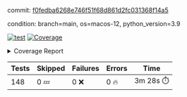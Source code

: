 commit: [f0fedba6268e746f51f68d861d2fc031368f14a5](https://github.com/rcmdnk/homebrew-file/tree/f0fedba6268e746f51f68d861d2fc031368f14a5)

condition: branch=main, os=macos-12, python_version=3.9

[![test](https://github.com/rcmdnk/homebrew-file/actions/workflows/test.yml/badge.svg)](https://github.com/rcmdnk/homebrew-file/actions/runs/4340054529)
<a href="https://github.com/rcmdnk/homebrew-file/blob/f0fedba6268e746f51f68d861d2fc031368f14a5/README.md"><img alt="Coverage" src="https://img.shields.io/badge/Coverage-53%25-orange.svg" /></a><details><summary>Coverage Report </summary><table><tr><th>File</th><th>Stmts</th><th>Miss</th><th>Cover</th><th>Missing</th></tr><tbody><tr><td colspan="5"><b>bin</b></td></tr><tr><td>&nbsp; &nbsp;<a href="https://github.com/rcmdnk/homebrew-file/blob/f0fedba6268e746f51f68d861d2fc031368f14a5/bin/brew-file">brew-file</a></td><td>1869</td><td>877</td><td>53%</td><td><a href="https://github.com/rcmdnk/homebrew-file/blob/f0fedba6268e746f51f68d861d2fc031368f14a5/bin/brew-file#L43-L58">43&ndash;58</a>, <a href="https://github.com/rcmdnk/homebrew-file/blob/f0fedba6268e746f51f68d861d2fc031368f14a5/bin/brew-file#L63-L65">63&ndash;65</a>, <a href="https://github.com/rcmdnk/homebrew-file/blob/f0fedba6268e746f51f68d861d2fc031368f14a5/bin/brew-file#L153">153</a>, <a href="https://github.com/rcmdnk/homebrew-file/blob/f0fedba6268e746f51f68d861d2fc031368f14a5/bin/brew-file#L265">265</a>, <a href="https://github.com/rcmdnk/homebrew-file/blob/f0fedba6268e746f51f68d861d2fc031368f14a5/bin/brew-file#L284">284</a>, <a href="https://github.com/rcmdnk/homebrew-file/blob/f0fedba6268e746f51f68d861d2fc031368f14a5/bin/brew-file#L290">290</a>, <a href="https://github.com/rcmdnk/homebrew-file/blob/f0fedba6268e746f51f68d861d2fc031368f14a5/bin/brew-file#L315">315</a>, <a href="https://github.com/rcmdnk/homebrew-file/blob/f0fedba6268e746f51f68d861d2fc031368f14a5/bin/brew-file#L335">335</a>, <a href="https://github.com/rcmdnk/homebrew-file/blob/f0fedba6268e746f51f68d861d2fc031368f14a5/bin/brew-file#L338-L341">338&ndash;341</a>, <a href="https://github.com/rcmdnk/homebrew-file/blob/f0fedba6268e746f51f68d861d2fc031368f14a5/bin/brew-file#L355-L361">355&ndash;361</a>, <a href="https://github.com/rcmdnk/homebrew-file/blob/f0fedba6268e746f51f68d861d2fc031368f14a5/bin/brew-file#L394-L400">394&ndash;400</a>, <a href="https://github.com/rcmdnk/homebrew-file/blob/f0fedba6268e746f51f68d861d2fc031368f14a5/bin/brew-file#L410-L421">410&ndash;421</a>, <a href="https://github.com/rcmdnk/homebrew-file/blob/f0fedba6268e746f51f68d861d2fc031368f14a5/bin/brew-file#L610">610</a>, <a href="https://github.com/rcmdnk/homebrew-file/blob/f0fedba6268e746f51f68d861d2fc031368f14a5/bin/brew-file#L612">612</a>, <a href="https://github.com/rcmdnk/homebrew-file/blob/f0fedba6268e746f51f68d861d2fc031368f14a5/bin/brew-file#L614">614</a>, <a href="https://github.com/rcmdnk/homebrew-file/blob/f0fedba6268e746f51f68d861d2fc031368f14a5/bin/brew-file#L631-L635">631&ndash;635</a>, <a href="https://github.com/rcmdnk/homebrew-file/blob/f0fedba6268e746f51f68d861d2fc031368f14a5/bin/brew-file#L648-L653">648&ndash;653</a>, <a href="https://github.com/rcmdnk/homebrew-file/blob/f0fedba6268e746f51f68d861d2fc031368f14a5/bin/brew-file#L663">663</a>, <a href="https://github.com/rcmdnk/homebrew-file/blob/f0fedba6268e746f51f68d861d2fc031368f14a5/bin/brew-file#L679">679</a>, <a href="https://github.com/rcmdnk/homebrew-file/blob/f0fedba6268e746f51f68d861d2fc031368f14a5/bin/brew-file#L683-L687">683&ndash;687</a>, <a href="https://github.com/rcmdnk/homebrew-file/blob/f0fedba6268e746f51f68d861d2fc031368f14a5/bin/brew-file#L705-L719">705&ndash;719</a>, <a href="https://github.com/rcmdnk/homebrew-file/blob/f0fedba6268e746f51f68d861d2fc031368f14a5/bin/brew-file#L812-L827">812&ndash;827</a>, <a href="https://github.com/rcmdnk/homebrew-file/blob/f0fedba6268e746f51f68d861d2fc031368f14a5/bin/brew-file#L851">851</a>, <a href="https://github.com/rcmdnk/homebrew-file/blob/f0fedba6268e746f51f68d861d2fc031368f14a5/bin/brew-file#L862-L863">862&ndash;863</a>, <a href="https://github.com/rcmdnk/homebrew-file/blob/f0fedba6268e746f51f68d861d2fc031368f14a5/bin/brew-file#L871">871</a>, <a href="https://github.com/rcmdnk/homebrew-file/blob/f0fedba6268e746f51f68d861d2fc031368f14a5/bin/brew-file#L884-L889">884&ndash;889</a>, <a href="https://github.com/rcmdnk/homebrew-file/blob/f0fedba6268e746f51f68d861d2fc031368f14a5/bin/brew-file#L893-L895">893&ndash;895</a>, <a href="https://github.com/rcmdnk/homebrew-file/blob/f0fedba6268e746f51f68d861d2fc031368f14a5/bin/brew-file#L899-L902">899&ndash;902</a>, <a href="https://github.com/rcmdnk/homebrew-file/blob/f0fedba6268e746f51f68d861d2fc031368f14a5/bin/brew-file#L995-L997">995&ndash;997</a>, <a href="https://github.com/rcmdnk/homebrew-file/blob/f0fedba6268e746f51f68d861d2fc031368f14a5/bin/brew-file#L1000">1000</a>, <a href="https://github.com/rcmdnk/homebrew-file/blob/f0fedba6268e746f51f68d861d2fc031368f14a5/bin/brew-file#L1006">1006</a>, <a href="https://github.com/rcmdnk/homebrew-file/blob/f0fedba6268e746f51f68d861d2fc031368f14a5/bin/brew-file#L1029-L1032">1029&ndash;1032</a>, <a href="https://github.com/rcmdnk/homebrew-file/blob/f0fedba6268e746f51f68d861d2fc031368f14a5/bin/brew-file#L1094">1094</a>, <a href="https://github.com/rcmdnk/homebrew-file/blob/f0fedba6268e746f51f68d861d2fc031368f14a5/bin/brew-file#L1123">1123</a>, <a href="https://github.com/rcmdnk/homebrew-file/blob/f0fedba6268e746f51f68d861d2fc031368f14a5/bin/brew-file#L1154">1154</a>, <a href="https://github.com/rcmdnk/homebrew-file/blob/f0fedba6268e746f51f68d861d2fc031368f14a5/bin/brew-file#L1157">1157</a>, <a href="https://github.com/rcmdnk/homebrew-file/blob/f0fedba6268e746f51f68d861d2fc031368f14a5/bin/brew-file#L1169">1169</a>, <a href="https://github.com/rcmdnk/homebrew-file/blob/f0fedba6268e746f51f68d861d2fc031368f14a5/bin/brew-file#L1171">1171</a>, <a href="https://github.com/rcmdnk/homebrew-file/blob/f0fedba6268e746f51f68d861d2fc031368f14a5/bin/brew-file#L1202">1202</a>, <a href="https://github.com/rcmdnk/homebrew-file/blob/f0fedba6268e746f51f68d861d2fc031368f14a5/bin/brew-file#L1207-L1210">1207&ndash;1210</a>, <a href="https://github.com/rcmdnk/homebrew-file/blob/f0fedba6268e746f51f68d861d2fc031368f14a5/bin/brew-file#L1212-L1215">1212&ndash;1215</a>, <a href="https://github.com/rcmdnk/homebrew-file/blob/f0fedba6268e746f51f68d861d2fc031368f14a5/bin/brew-file#L1244-L1254">1244&ndash;1254</a>, <a href="https://github.com/rcmdnk/homebrew-file/blob/f0fedba6268e746f51f68d861d2fc031368f14a5/bin/brew-file#L1257-L1260">1257&ndash;1260</a>, <a href="https://github.com/rcmdnk/homebrew-file/blob/f0fedba6268e746f51f68d861d2fc031368f14a5/bin/brew-file#L1263-L1269">1263&ndash;1269</a>, <a href="https://github.com/rcmdnk/homebrew-file/blob/f0fedba6268e746f51f68d861d2fc031368f14a5/bin/brew-file#L1275">1275</a>, <a href="https://github.com/rcmdnk/homebrew-file/blob/f0fedba6268e746f51f68d861d2fc031368f14a5/bin/brew-file#L1281">1281</a>, <a href="https://github.com/rcmdnk/homebrew-file/blob/f0fedba6268e746f51f68d861d2fc031368f14a5/bin/brew-file#L1287-L1292">1287&ndash;1292</a>, <a href="https://github.com/rcmdnk/homebrew-file/blob/f0fedba6268e746f51f68d861d2fc031368f14a5/bin/brew-file#L1303-L1325">1303&ndash;1325</a>, <a href="https://github.com/rcmdnk/homebrew-file/blob/f0fedba6268e746f51f68d861d2fc031368f14a5/bin/brew-file#L1353">1353</a>, <a href="https://github.com/rcmdnk/homebrew-file/blob/f0fedba6268e746f51f68d861d2fc031368f14a5/bin/brew-file#L1369-L1377">1369&ndash;1377</a>, <a href="https://github.com/rcmdnk/homebrew-file/blob/f0fedba6268e746f51f68d861d2fc031368f14a5/bin/brew-file#L1382-L1401">1382&ndash;1401</a>, <a href="https://github.com/rcmdnk/homebrew-file/blob/f0fedba6268e746f51f68d861d2fc031368f14a5/bin/brew-file#L1406-L1410">1406&ndash;1410</a>, <a href="https://github.com/rcmdnk/homebrew-file/blob/f0fedba6268e746f51f68d861d2fc031368f14a5/bin/brew-file#L1424-L1471">1424&ndash;1471</a>, <a href="https://github.com/rcmdnk/homebrew-file/blob/f0fedba6268e746f51f68d861d2fc031368f14a5/bin/brew-file#L1474-L1505">1474&ndash;1505</a>, <a href="https://github.com/rcmdnk/homebrew-file/blob/f0fedba6268e746f51f68d861d2fc031368f14a5/bin/brew-file#L1510-L1542">1510&ndash;1542</a>, <a href="https://github.com/rcmdnk/homebrew-file/blob/f0fedba6268e746f51f68d861d2fc031368f14a5/bin/brew-file#L1545-L1627">1545&ndash;1627</a>, <a href="https://github.com/rcmdnk/homebrew-file/blob/f0fedba6268e746f51f68d861d2fc031368f14a5/bin/brew-file#L1630-L1638">1630&ndash;1638</a>, <a href="https://github.com/rcmdnk/homebrew-file/blob/f0fedba6268e746f51f68d861d2fc031368f14a5/bin/brew-file#L1651">1651</a>, <a href="https://github.com/rcmdnk/homebrew-file/blob/f0fedba6268e746f51f68d861d2fc031368f14a5/bin/brew-file#L1656">1656</a>, <a href="https://github.com/rcmdnk/homebrew-file/blob/f0fedba6268e746f51f68d861d2fc031368f14a5/bin/brew-file#L1661-L1700">1661&ndash;1700</a>, <a href="https://github.com/rcmdnk/homebrew-file/blob/f0fedba6268e746f51f68d861d2fc031368f14a5/bin/brew-file#L1704-L1819">1704&ndash;1819</a>, <a href="https://github.com/rcmdnk/homebrew-file/blob/f0fedba6268e746f51f68d861d2fc031368f14a5/bin/brew-file#L1829-L1841">1829&ndash;1841</a>, <a href="https://github.com/rcmdnk/homebrew-file/blob/f0fedba6268e746f51f68d861d2fc031368f14a5/bin/brew-file#L1845">1845</a>, <a href="https://github.com/rcmdnk/homebrew-file/blob/f0fedba6268e746f51f68d861d2fc031368f14a5/bin/brew-file#L1852-L1932">1852&ndash;1932</a>, <a href="https://github.com/rcmdnk/homebrew-file/blob/f0fedba6268e746f51f68d861d2fc031368f14a5/bin/brew-file#L1939-L1980">1939&ndash;1980</a>, <a href="https://github.com/rcmdnk/homebrew-file/blob/f0fedba6268e746f51f68d861d2fc031368f14a5/bin/brew-file#L1983-L1990">1983&ndash;1990</a>, <a href="https://github.com/rcmdnk/homebrew-file/blob/f0fedba6268e746f51f68d861d2fc031368f14a5/bin/brew-file#L1994-L1995">1994&ndash;1995</a>, <a href="https://github.com/rcmdnk/homebrew-file/blob/f0fedba6268e746f51f68d861d2fc031368f14a5/bin/brew-file#L2000-L2044">2000&ndash;2044</a>, <a href="https://github.com/rcmdnk/homebrew-file/blob/f0fedba6268e746f51f68d861d2fc031368f14a5/bin/brew-file#L2050-L2086">2050&ndash;2086</a>, <a href="https://github.com/rcmdnk/homebrew-file/blob/f0fedba6268e746f51f68d861d2fc031368f14a5/bin/brew-file#L2089-L2095">2089&ndash;2095</a>, <a href="https://github.com/rcmdnk/homebrew-file/blob/f0fedba6268e746f51f68d861d2fc031368f14a5/bin/brew-file#L2099-L2107">2099&ndash;2107</a>, <a href="https://github.com/rcmdnk/homebrew-file/blob/f0fedba6268e746f51f68d861d2fc031368f14a5/bin/brew-file#L2115-L2123">2115&ndash;2123</a>, <a href="https://github.com/rcmdnk/homebrew-file/blob/f0fedba6268e746f51f68d861d2fc031368f14a5/bin/brew-file#L2127-L2129">2127&ndash;2129</a>, <a href="https://github.com/rcmdnk/homebrew-file/blob/f0fedba6268e746f51f68d861d2fc031368f14a5/bin/brew-file#L2133">2133</a>, <a href="https://github.com/rcmdnk/homebrew-file/blob/f0fedba6268e746f51f68d861d2fc031368f14a5/bin/brew-file#L2137-L2145">2137&ndash;2145</a>, <a href="https://github.com/rcmdnk/homebrew-file/blob/f0fedba6268e746f51f68d861d2fc031368f14a5/bin/brew-file#L2155-L2324">2155&ndash;2324</a>, <a href="https://github.com/rcmdnk/homebrew-file/blob/f0fedba6268e746f51f68d861d2fc031368f14a5/bin/brew-file#L2330-L2482">2330&ndash;2482</a>, <a href="https://github.com/rcmdnk/homebrew-file/blob/f0fedba6268e746f51f68d861d2fc031368f14a5/bin/brew-file#L2510">2510</a>, <a href="https://github.com/rcmdnk/homebrew-file/blob/f0fedba6268e746f51f68d861d2fc031368f14a5/bin/brew-file#L2535">2535</a>, <a href="https://github.com/rcmdnk/homebrew-file/blob/f0fedba6268e746f51f68d861d2fc031368f14a5/bin/brew-file#L2616">2616</a>, <a href="https://github.com/rcmdnk/homebrew-file/blob/f0fedba6268e746f51f68d861d2fc031368f14a5/bin/brew-file#L2621-L2632">2621&ndash;2632</a>, <a href="https://github.com/rcmdnk/homebrew-file/blob/f0fedba6268e746f51f68d861d2fc031368f14a5/bin/brew-file#L2661-L2668">2661&ndash;2668</a>, <a href="https://github.com/rcmdnk/homebrew-file/blob/f0fedba6268e746f51f68d861d2fc031368f14a5/bin/brew-file#L2693">2693</a>, <a href="https://github.com/rcmdnk/homebrew-file/blob/f0fedba6268e746f51f68d861d2fc031368f14a5/bin/brew-file#L2705">2705</a>, <a href="https://github.com/rcmdnk/homebrew-file/blob/f0fedba6268e746f51f68d861d2fc031368f14a5/bin/brew-file#L2721">2721</a>, <a href="https://github.com/rcmdnk/homebrew-file/blob/f0fedba6268e746f51f68d861d2fc031368f14a5/bin/brew-file#L2735-L2739">2735&ndash;2739</a>, <a href="https://github.com/rcmdnk/homebrew-file/blob/f0fedba6268e746f51f68d861d2fc031368f14a5/bin/brew-file#L2743-L2746">2743&ndash;2746</a>, <a href="https://github.com/rcmdnk/homebrew-file/blob/f0fedba6268e746f51f68d861d2fc031368f14a5/bin/brew-file#L2749-L2752">2749&ndash;2752</a>, <a href="https://github.com/rcmdnk/homebrew-file/blob/f0fedba6268e746f51f68d861d2fc031368f14a5/bin/brew-file#L2755-L2763">2755&ndash;2763</a>, <a href="https://github.com/rcmdnk/homebrew-file/blob/f0fedba6268e746f51f68d861d2fc031368f14a5/bin/brew-file#L2792-L2799">2792&ndash;2799</a>, <a href="https://github.com/rcmdnk/homebrew-file/blob/f0fedba6268e746f51f68d861d2fc031368f14a5/bin/brew-file#L2810-L2817">2810&ndash;2817</a>, <a href="https://github.com/rcmdnk/homebrew-file/blob/f0fedba6268e746f51f68d861d2fc031368f14a5/bin/brew-file#L2898-L2900">2898&ndash;2900</a>, <a href="https://github.com/rcmdnk/homebrew-file/blob/f0fedba6268e746f51f68d861d2fc031368f14a5/bin/brew-file#L2919">2919</a>, <a href="https://github.com/rcmdnk/homebrew-file/blob/f0fedba6268e746f51f68d861d2fc031368f14a5/bin/brew-file#L2925">2925</a>, <a href="https://github.com/rcmdnk/homebrew-file/blob/f0fedba6268e746f51f68d861d2fc031368f14a5/bin/brew-file#L2936-L3545">2936&ndash;3545</a>, <a href="https://github.com/rcmdnk/homebrew-file/blob/f0fedba6268e746f51f68d861d2fc031368f14a5/bin/brew-file#L3549">3549</a></td></tr><tr><td><b>TOTAL</b></td><td><b>1869</b></td><td><b>877</b></td><td><b>53%</b></td><td>&nbsp;</td></tr></tbody></table></details>

| Tests | Skipped | Failures | Errors | Time |
| ----- | ------- | -------- | -------- | ------------------ |
| 148 | 0 :zzz: | 0 :x: | 0 :fire: | 3m 28s :stopwatch: |

